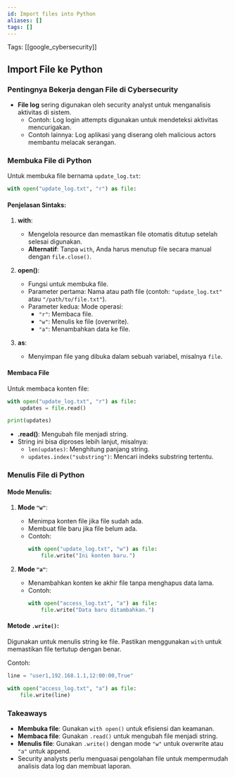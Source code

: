 ```yaml
---
id: Import files into Python
aliases: []
tags: []
---
```


Tags: [[google_cybersecurity]]

## Import File ke Python

### Pentingnya Bekerja dengan File di Cybersecurity

- **File log** sering digunakan oleh security analyst untuk menganalisis aktivitas di sistem.
  - Contoh: Log login attempts digunakan untuk mendeteksi aktivitas mencurigakan.
  - Contoh lainnya: Log aplikasi yang diserang oleh malicious actors membantu melacak serangan.

### Membuka File di Python

Untuk membuka file bernama `update_log.txt`:

```python
with open("update_log.txt", "r") as file:
```

#### Penjelasan Sintaks:

1. **with**:

   - Mengelola resource dan memastikan file otomatis ditutup setelah selesai digunakan.
   - **Alternatif**: Tanpa `with`, Anda harus menutup file secara manual dengan `file.close()`.

2. **open()**:

   - Fungsi untuk membuka file.
   - Parameter pertama: Nama atau path file (contoh: `"update_log.txt"` atau `"/path/to/file.txt"`).
   - Parameter kedua: Mode operasi:
     - `"r"`: Membaca file.
     - `"w"`: Menulis ke file (overwrite).
     - `"a"`: Menambahkan data ke file.

3. **as**:
   - Menyimpan file yang dibuka dalam sebuah variabel, misalnya `file`.

#### Membaca File

Untuk membaca konten file:

```python
with open("update_log.txt", "r") as file:
    updates = file.read()

print(updates)
```

- **.read()**: Mengubah file menjadi string.
- String ini bisa diproses lebih lanjut, misalnya:
  - `len(updates)`: Menghitung panjang string.
  - `updates.index("substring")`: Mencari indeks substring tertentu.

### Menulis File di Python

#### Mode Menulis:

1. **Mode `"w"`**:

   - Menimpa konten file jika file sudah ada.
   - Membuat file baru jika file belum ada.
   - Contoh:
     ```python
     with open("update_log.txt", "w") as file:
         file.write("Ini konten baru.")
     ```

2. **Mode `"a"`**:
   - Menambahkan konten ke akhir file tanpa menghapus data lama.
   - Contoh:
     ```python
     with open("access_log.txt", "a") as file:
         file.write("Data baru ditambahkan.")
     ```

#### Metode `.write()`:

Digunakan untuk menulis string ke file. Pastikan menggunakan `with` untuk memastikan file tertutup dengan benar.

Contoh:

```python
line = "user1,192.168.1.1,12:00:00,True"

with open("access_log.txt", "a") as file:
    file.write(line)
```

### Takeaways

- **Membuka file**: Gunakan `with open()` untuk efisiensi dan keamanan.
- **Membaca file**: Gunakan `.read()` untuk mengubah file menjadi string.
- **Menulis file**: Gunakan `.write()` dengan mode `"w"` untuk overwrite atau `"a"` untuk append.
- Security analysts perlu menguasai pengolahan file untuk mempermudah analisis data log dan membuat laporan.
